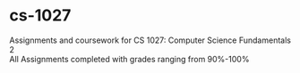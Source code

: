 # cs-1027
Assignments and coursework for CS 1027: Computer Science Fundamentals 2\
All Assignments completed with grades ranging from 90%-100%
